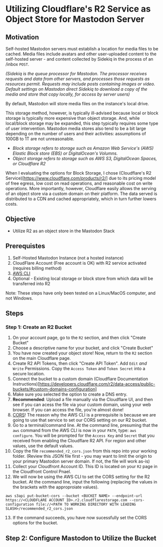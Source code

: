 # Utilizing Cloudflare's R2 Service as Object Store for Mastodon Server

## Motivation

Self-hosted Mastodon servers must establish a location for media files to be cached. Media files include avatars and other user-uploaded content to the self-hosted server - and content collected by Sidekiq in the process of an /inbox `POST`. 

_(Sidekiq is the queue processor for Mastodon. The processor receives requests and data from other servers, and processes those requests as resources permit. Requests may include posts containing images or video. Default settings on Mastodon direct Sidekiq to download a copy of the media and store that copy locally, for access by server users)_

By default, Mastodon will store media files on the instance's local drive. 

This storage method, however, is typically ill-advised because local or block storage is typically more expensive than object storage. And, while local/block storage may be expanded, this step typically requires some type of user intervention. Mastodon media stores also tend to be a bit large depending on the number of users and their activities: assumptions of 100GB to 1T are not unreasonable.

- _Block storage refers to storage such as Amazon Web Service's (AWS) Elastic Block store (EBS) or DigitalOcean's Volumns._
- _Object storage refers to storage such as AWS S3, DigitalOcean Spaces, or Cloudflare R2_

When I evaluating the options for Block Storage, I chose (Cloudflare's R2 Service)[https://www.cloudflare.com/products/r2/] due to its pricing model of free egress, low cost on read operations, and reasonable cost on write operations. More importantly, however, Cloudflare easily allows the serving of an object store via a custom domain on their platform. The data served is distributed to a CDN and cached appropriately, which in turn further lowers costs.

## Objective

- Utilize R2 as an object store in the Mastodon Stack

## Prerequistes

1. Self-Hosted Mastodon Instance (not a hosted instance)
2. CloudFlare Account (Free account is OK) with R2 service activated (requires billing method)
3. [AWS CLI](https://aws.amazon.com/cli/)
4. Optional - Existing local storage or block store from which data will be transferred into R2

Note: These steps have only been tested on a Linux/MacOS computer, and not Windows.

## Steps

### Step 1: Create an R2 Bucket
1. On your account page, go to the `R2` section, and then click "Create Bucket"
2. Choose a descriptive name for your bucket, and click "Create Bucket"
3. You have now created your object store! Now, return to the `R2` section on the main Cloudflare page.
4. Create R2 API Tokens, then click "Create API Token". Add `Edit` _and_ `Write` Permissions. Copy the `Access Token` and `Token Secret` into a secure location.
5. Connect the bucket to a custom domain (Cloudflare Documentation Instructions)[https://developers.cloudflare.com/r2/data-access/public-buckets/#custom-domains-configuration]
6. Make sure you selected the option to create a DNS entry.
7. __Recommended__: Upload a file manually via the Cloudflare UI, and then see if you can acess the file via your custom domain, using your web browser. If you can access the file, you're almost done!
8. [CORS](https://en.wikipedia.org/wiki/Cross-origin_resource_sharing)! The reason why the AWS CLI is a prerequisite is because we are going to use that service to set our CORS setting on our R2 bucket.
9. Go to a terminal/command line. At the command line, presuming that the `aws` command from the AWS CLI is now in your `PATH`, type: `aws configure`. You will be prompted for the `Access Key` and `Secret` that you received from enabling the Cloudflare R2 API. For region and other values, use the default values.
10. Copy the file `recommended_r2_cors.json` from this repo into your working folder. (Review this JSON file first - you may want to limit the origin to your primary Mastodon server domain. If not, the file will work as-is)
11. Collect your Cloudfront Account ID. This ID is located on your `R2` page in the Cloudfront Control Pnael.
12. We will now be using the AWS CLI to set the CORS setting for the R2 bucket. At the command line, input the following (replacing the values in the brackets with the approproiate values).
```
aws s3api put-bucket-cors --bucket <BUCKET NAME> --endpoint-url https://<CLOUDFLARE ACCOUNT ID>.r2.cloudflarestorage.com --cors-configuration file://<PATH TO WORKING DIRECTORY WITH LEADING SLASH>/recommended_r2_cors.json
```
13. If the command succeeds, you have now sucessfully set the CORS options for the bucket.

## Step 2: Configure Mastodon to Utilize the Bucket


